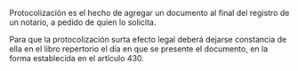 Protocolización es el hecho de agregar un documento al final del registro de un notario, a pedido de quien lo solicita.

Para que la protocolización surta efecto legal deberá dejarse constancia de ella en el libro repertorio el día en que se presente el documento, en la forma establecida en el artículo 430.
